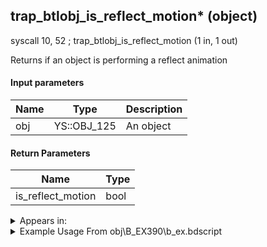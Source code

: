 ## trap_btlobj_is_reflect_motion* (object)

syscall 10, 52 ; trap_btlobj_is_reflect_motion (1 in, 1 out)

Returns if an object is performing a reflect animation

#### Input parameters
| Name | Type | Description
|------|------|------------
| obj   | YS::OBJ_125   | An object


#### Return Parameters
| Name | Type
|------|-----
| is_reflect_motion   | bool   


<details>
	<summary>Appears in:</summary>
| filename | Entity (obj)
|----------|-------------
| obj\B_EX390\b_ex.bdscript       | ((B) Hooded Roxas)          
| obj\N_CM020_BTL\n_cm.bdscript       | ((N) Lexaeus (BTL) (CM))          

</details>

<details>
	<summary>Example Usage From obj\B_EX390\b_ex.bdscript</summary>
L1635:
 pushFromFSp 0
 fetchValue 4
 syscall 1, 94 ; trap_sysobj_is_exist (1 in, 1 out)
 jz L1752
 pushFromFSp 0
 syscall 10, 52 ; trap_btlobj_is_reflect_motion (1 in, 1 out)
 dup 
 jz L1658
 pushFromFSp 0
 pushImm 1
 syscall 1, 150 ; trap_obj_motion_check_range (2 in, 1 out)
 eqzv
</details>

